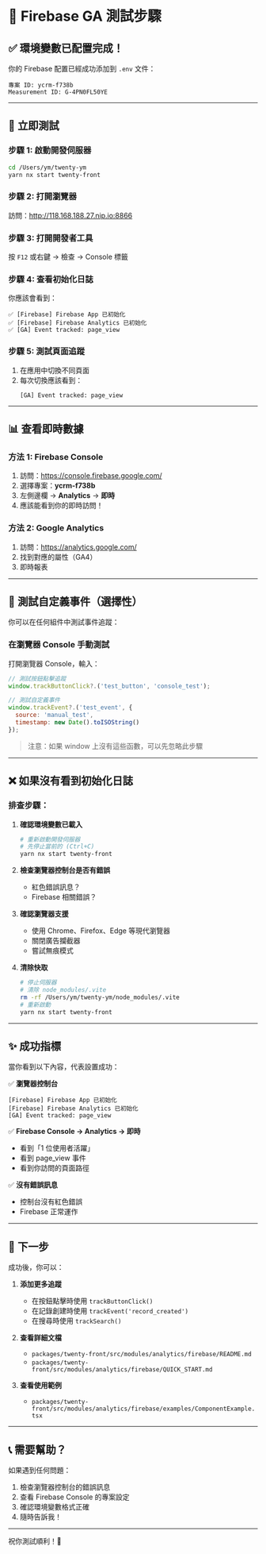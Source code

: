 # 🎯 Firebase GA 測試步驟

## ✅ 環境變數已配置完成！

你的 Firebase 配置已經成功添加到 `.env` 文件：

```
專案 ID: ycrm-f738b
Measurement ID: G-4PN0FL50YE
```

---

## 🚀 立即測試

### 步驟 1: 啟動開發伺服器

```bash
cd /Users/ym/twenty-ym
yarn nx start twenty-front
```

### 步驟 2: 打開瀏覽器

訪問：http://118.168.188.27.nip.io:8866

### 步驟 3: 打開開發者工具

按 `F12` 或右鍵 → 檢查 → Console 標籤

### 步驟 4: 查看初始化日誌

你應該會看到：
```
✅ [Firebase] Firebase App 已初始化
✅ [Firebase] Firebase Analytics 已初始化
✅ [GA] Event tracked: page_view
```

### 步驟 5: 測試頁面追蹤

1. 在應用中切換不同頁面
2. 每次切換應該看到：
   ```
   [GA] Event tracked: page_view
   ```

---

## 📊 查看即時數據

### 方法 1: Firebase Console

1. 訪問：https://console.firebase.google.com/
2. 選擇專案：**ycrm-f738b**
3. 左側邊欄 → **Analytics** → **即時**
4. 應該能看到你的即時訪問！

### 方法 2: Google Analytics

1. 訪問：https://analytics.google.com/
2. 找到對應的屬性（GA4）
3. 即時報表

---

## 🧪 測試自定義事件（選擇性）

你可以在任何組件中測試事件追蹤：

### 在瀏覽器 Console 手動測試

打開瀏覽器 Console，輸入：

```javascript
// 測試按鈕點擊追蹤
window.trackButtonClick?.('test_button', 'console_test');

// 測試自定義事件
window.trackEvent?.('test_event', { 
  source: 'manual_test',
  timestamp: new Date().toISOString()
});
```

> 注意：如果 window 上沒有這些函數，可以先忽略此步驟

---

## ❌ 如果沒有看到初始化日誌

### 排查步驟：

1. **確認環境變數已載入**
   ```bash
   # 重新啟動開發伺服器
   # 先停止當前的 (Ctrl+C)
   yarn nx start twenty-front
   ```

2. **檢查瀏覽器控制台是否有錯誤**
   - 紅色錯誤訊息？
   - Firebase 相關錯誤？

3. **確認瀏覽器支援**
   - 使用 Chrome、Firefox、Edge 等現代瀏覽器
   - 關閉廣告攔截器
   - 嘗試無痕模式

4. **清除快取**
   ```bash
   # 停止伺服器
   # 清除 node_modules/.vite
   rm -rf /Users/ym/twenty-ym/node_modules/.vite
   # 重新啟動
   yarn nx start twenty-front
   ```

---

## ✨ 成功指標

當你看到以下內容，代表設置成功：

✅ **瀏覽器控制台**
```
[Firebase] Firebase App 已初始化
[Firebase] Firebase Analytics 已初始化
[GA] Event tracked: page_view
```

✅ **Firebase Console → Analytics → 即時**
- 看到「1 位使用者活躍」
- 看到 page_view 事件
- 看到你訪問的頁面路徑

✅ **沒有錯誤訊息**
- 控制台沒有紅色錯誤
- Firebase 正常運作

---

## 🎯 下一步

成功後，你可以：

1. **添加更多追蹤**
   - 在按鈕點擊時使用 `trackButtonClick()`
   - 在記錄創建時使用 `trackEvent('record_created')`
   - 在搜尋時使用 `trackSearch()`

2. **查看詳細文檔**
   - `packages/twenty-front/src/modules/analytics/firebase/README.md`
   - `packages/twenty-front/src/modules/analytics/firebase/QUICK_START.md`

3. **查看使用範例**
   - `packages/twenty-front/src/modules/analytics/firebase/examples/ComponentExample.tsx`

---

## 📞 需要幫助？

如果遇到任何問題：
1. 檢查瀏覽器控制台的錯誤訊息
2. 查看 Firebase Console 的專案設定
3. 確認環境變數格式正確
4. 隨時告訴我！

---

祝你測試順利！🚀
